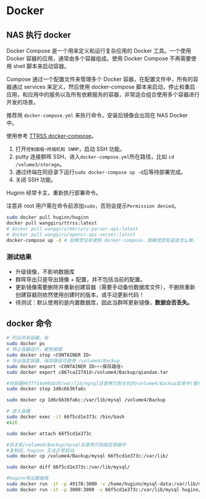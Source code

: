 # Docker

## NAS 执行 docker

Docker Compose 是一个用来定义和运行复杂应用的 Docker 工具。一个使用 Docker 容器的应用，通常由多个容器组成。使用 Docker Compose 不再需要使用 shell 脚本来启动容器。

Compose 通过一个配置文件来管理多个 Docker 容器，在配置文件中，所有的容器通过 services 来定义，然后使用 docker-compose 脚本来启动，停止和重启应用，和应用中的服务以及所有依赖服务的容器，非常适合组合使用多个容器进行开发的场景。

推荐用 `docker-compose.yml` 来执行命令，安装后镜像会出现在 NAS Docker 中。

使用参考 [TTRSS docker-compose](http://ttrss.henry.wang/zh/#%E9%80%9A%E8%BF%87-docker-compose-%E9%83%A8%E7%BD%B2)。

1. 打开`控制面板`-`终端机和 SNMP`，启动 SSH 功能。
2. putty 连接群晖 SSH，进入`docker-compose.yml`所在路径，比如 `cd /volume3/storage`。
3. 通过终端在同目录下运行`sudo docker-compose up -d`后等待部署完成。
4. 关闭 SSH 功能。

Huginn 经常卡主，重新执行部署命令。

注意非 root 用户需在命令前添加`sudo`，否则会提示`Permission denied`。

```bash
sudo docker pull huginn/huginn
docker pull wangqiru/ttrss:latest
# docker pull wangqiru/mercury-parser-api:latest
# docker pull wangqiru/opencc-api-server:latest
docker-compose up -d # 如果您没有使用 docker-compose，我确信您知道该怎么做。
```

### 测试结果

- 升级镜像，不影响数据库
- 群晖导出只是导出镜像 + 配置，并不包括当前的配置。
- 更新镜像需要删除并重新创建容器（需要手动备份数据库文件），不删除重新创建容器则依然使用创建时的版本，或手动更新代码！
- 待测试：默认使用的是内置数据库，因此当群晖更新镜像，**数据会否丢失。**

## docker 命令

```bash
# 列出所有容器，有
sudo docker ps
# 停止容器运行，避免报错
sudo docker stop <CONTAINER ID>
# 导出指定容器，保存路径可使用 /volume4/Backup
sudo docker export <CONTAINER ID>><保存路径>
sudo docker export c867ca22741d>/volume4/Backup/qiandao.tar

#将容器96f7f14e99ab的/var/lib/mysql目录拷贝到主机的/volume4/Backup目录中(需停止容器)
sudo docker stop 1d6c6b36fa6c

sudo docker cp 1d6c6b36fa6c:/var/lib/mysql /volume4/Backup

# 进入容器
sudo docker exec -it 66f5cd1e373c /bin/bash
exit

sudo docker attach 66f5cd1e373c

#将主机/volume4/Backup/mysql目录拷贝到指定容器中
#复制后，huginn 无法正常启动
sudo docker cp /volume4/Backup/mysql 66f5cd1e373c:/var/lib/

sudo docker diff 66f5cd1e373c:/var/lib/mysql/

#huginn导出数据库
sudo docker run -it -p 49178:3000 -v /home/huginn/mysql-data:/var/lib/mysql huginn/huginn
sudo docker run -it -p 3000:3000 -v 66f5cd1e373c:/var/lib/mysql huginn/huginn
```
